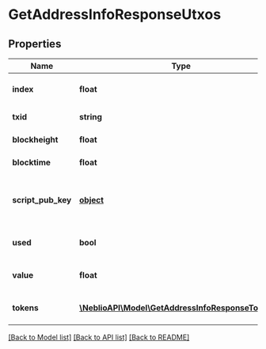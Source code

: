 # GetAddressInfoResponseUtxos

## Properties
Name | Type | Description | Notes
------------ | ------------- | ------------- | -------------
**index** | **float** | Index of the UTXO at this address | [optional] 
**txid** | **string** | Txid of this UTXO | [optional] 
**blockheight** | **float** | Blockheight of the UTXO | [optional] 
**blocktime** | **float** | Blocktime of the UTXO | [optional] 
**script_pub_key** | [**object**](.md) | Object representing the scruptPubKey of the UTXO | [optional] 
**used** | **bool** | Whether the UTXO has been used | [optional] 
**value** | **float** | Value of the UTXO in NEBL satoshi | [optional] 
**tokens** | [**\NeblioAPI\Model\GetAddressInfoResponseTokens[]**](GetAddressInfoResponseTokens.md) | Array of NTP1 tokens in this UTXO. | [optional] 

[[Back to Model list]](../README.md#documentation-for-models) [[Back to API list]](../README.md#documentation-for-api-endpoints) [[Back to README]](../README.md)


